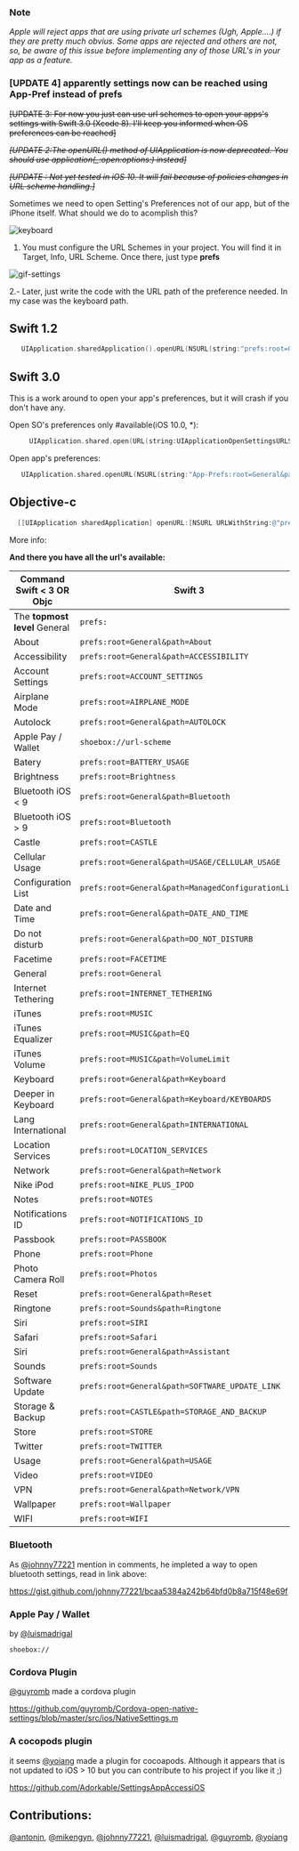 ### Note 
_Apple will reject apps that are using private url schemes (Ugh, Apple....) if they are pretty much obvius. Some apps are rejected and others are not, so, be aware of this issue before implementing any of those URL's in your app as a feature._

### [UPDATE 4] apparently settings now can be reached using App-Pref instead of prefs

~~[UPDATE 3: For now you just can use url schemes to open your apps's settings with Swift 3.0 (Xcode 8). I'll keep you informed when OS preferences can be reached]~~

~~*[UPDATE 2:The openURL() method of UIApplication is now deprecated. You should use application(_:open:options:) instead]*~~

~~*[UPDATE : Not yet tested in iOS 10. It will fail because of policies changes in URL scheme handling.]*~~



Sometimes we need to open Setting's Preferences not of our app, but of the iPhone itself. What should we do to acomplish this?


![keyboard](https://cloud.githubusercontent.com/assets/724536/9033179/41e2d7be-39c5-11e5-8c25-8d123923ae94.gif)


 1. You must configure the URL Schemes in your project. You will find it in Target, Info, URL Scheme. Once there, just type **prefs** 

![gif-settings](https://cloud.githubusercontent.com/assets/724536/9033051/567a347a-39c4-11e5-9885-1e26460beab3.gif)

 2.- Later, just write the code with the URL path of the preference needed. In my case was the keyboard path.

## Swift 1.2

```swift
   UIApplication.sharedApplication().openURL(NSURL(string:"prefs:root=General&path=Keyboard")!)
```

## Swift 3.0
 
 This is a work around to open your app's preferences, but it will crash if you don't have any. 
 
Open SO's preferences only #available(iOS 10.0, *):

```swift
     UIApplication.shared.open(URL(string:UIApplicationOpenSettingsURLString)!)
```
      

Open app's preferences:   
 
   ```swift
      UIApplication.shared.openURL(NSURL(string:"App-Prefs:root=General&path=Keyboard")! as URL)
   ```

## Objective-c

  ```objective-c
    [[UIApplication sharedApplication] openURL:[NSURL URLWithString:@"prefs:root=General&path=Keyboard"]];
  ```

More info:

**And there you have all the url's available:**
    
| Command Swift < 3 OR Objc | Swift 3 | Description |
| --- | --- | --- |
| The **topmost level** General | `prefs:` | `App-Prefs:` 
| About | `prefs:root=General&path=About` | `App-Prefs:root=General&path=About` |
| Accessibility | `prefs:root=General&path=ACCESSIBILITY` | `App-Prefs:root=General&path=ACCESSIBILITY` |
| Account Settings | `prefs:root=ACCOUNT_SETTINGS` |`App-Pref:root=ACCOUNT_SETTINGS` |
| Airplane Mode | `prefs:root=AIRPLANE_MODE` | `App-Pref:root=AIRPLANE_MODE` |
| Autolock | `prefs:root=General&path=AUTOLOCK` | `App-Pref:root=General&path=AUTOLOCK`  |
| Apple Pay / Wallet | `shoebox://url-scheme` | `shoebox://url-scheme` |
| Batery | `prefs:root=BATTERY_USAGE` | `App-Pref:root=BATTERY_USAGE` |
| Brightness | `prefs:root=Brightness` | `App-Pref:root=Brightness` |
| Bluetooth iOS < 9 | `prefs:root=General&path=Bluetooth` | `App-Pref:root=General&path=Bluetooth`|
| Bluetooth iOS > 9 | `prefs:root=Bluetooth` | `App-Pref:root=Bluetooth` |
| Castle | `prefs:root=CASTLE` | `App-Pref:root=CASTLE` |
| Cellular Usage | `prefs:root=General&path=USAGE/CELLULAR_USAGE` | `App-Pref:root=General&path=USAGE/CELLULAR_USAGE` |
| Configuration List | `prefs:root=General&path=ManagedConfigurationList` | `App-Pref:root=General&path=ManagedConfigurationList`|
| Date and Time | `prefs:root=General&path=DATE_AND_TIME` | `App-Pref:root=General&path=DATE_AND_TIME`|
| Do not disturb | `prefs:root=General&path=DO_NOT_DISTURB` | `App-Pref:root=General&path=DO_NOT_DISTURB` |
| Facetime | `prefs:root=FACETIME` | `App-Pref:root=FACETIME`  |
| General | `prefs:root=General` | `App-Pref:root=General` |
| Internet Tethering | `prefs:root=INTERNET_TETHERING` | `App-Pref:root=INTERNET_TETHERING` |
| iTunes| `prefs:root=MUSIC` | `App-Pref:root=MUSIC` |
| iTunes Equalizer | `prefs:root=MUSIC&path=EQ` | `App-Pref:root=MUSIC&path=EQ` |
| iTunes Volume | `prefs:root=MUSIC&path=VolumeLimit` | `App-Pref:root=MUSIC&path=VolumeLimit`  |
| Keyboard | `prefs:root=General&path=Keyboard` | `App-Pref:root=General&path=Keyboard`  |
| Deeper in Keyboard | `prefs:root=General&path=Keyboard/KEYBOARDS` | `App-Pref:root=General&path=Keyboard/KEYBOARDS`  |
| Lang International | `prefs:root=General&path=INTERNATIONAL` | `App-Pref:root=General&path=INTERNATIONAL`  |
| Location Services | `prefs:root=LOCATION_SERVICES` | `App-Pref:root=LOCATION_SERVICES`  |
| Network | `prefs:root=General&path=Network` | `App-Pref:root=General&path=Network` |
| Nike iPod | `prefs:root=NIKE_PLUS_IPOD` | `App-Pref:root=NIKE_PLUS_IPOD`|
|  Notes | `prefs:root=NOTES` |`App-Pref:root=NOTES` |
| Notifications ID | `prefs:root=NOTIFICATIONS_ID` | `App-Pref:root=NOTIFICATIONS_ID`  |
| Passbook | `prefs:root=PASSBOOK` | `App-Pref:root=PASSBOOK` |
| Phone | `prefs:root=Phone` | `App-Pref:root=Phone` |
| Photo Camera Roll | `prefs:root=Photos` | `App-Pref:root=Photos` |
| Reset | `prefs:root=General&path=Reset` | `App-Pref:root=General&path=Reset` |
| Ringtone | `prefs:root=Sounds&path=Ringtone` | `App-Pref:root=Sounds&path=Ringtone` |
| Siri | `prefs:root=SIRI` | `App-Pref:root=SIRI` |
| Safari | `prefs:root=Safari` | `App-Pref:root=Safari` |
| Siri | `prefs:root=General&path=Assistant` | `App-Pref:root=General&path=Assistant` |
| Sounds | `prefs:root=Sounds` | `App-Pref:root=Sounds` |
| Software Update | `prefs:root=General&path=SOFTWARE_UPDATE_LINK` | `App-Pref:root=General&path=SOFTWARE_UPDATE_LINK` |
| Storage & Backup | `prefs:root=CASTLE&path=STORAGE_AND_BACKUP` | `App-Pref:root=CASTLE&path=STORAGE_AND_BACKUP`|
| Store | `prefs:root=STORE` | `App-Pref:root=STORE` |
| Twitter | `prefs:root=TWITTER` | `App-Pref:root=TWITTER`|
| Usage | `prefs:root=General&path=USAGE` | `App-Pref:root=General&path=USAGE`|
| Video | `prefs:root=VIDEO` | `App-Pref:root=VIDEO` |
| VPN| `prefs:root=General&path=Network/VPN` | `App-Pref:root=General&path=Network/VPN` |
| Wallpaper | `prefs:root=Wallpaper` | `App-Pref:root=Wallpaper` |
| WIFI | `prefs:root=WIFI` | `App-Pref:root=WIFI` |

### Bluetooth
As [@johnny77221](https://gist.github.com/johnny77221) mention in comments, he impleted a way to open bluetooth settings, read in link above:

 https://gist.github.com/johnny77221/bcaa5384a242b64bfd0b8a715f48e69f

### Apple Pay / Wallet
by [@luismadrigal](https://gist.github.com/luismadrigal)

    shoebox://

### Cordova Plugin
[@guyromb](https://gist.github.com/guyromb) made a cordova plugin

https://github.com/guyromb/Cordova-open-native-settings/blob/master/src/ios/NativeSettings.m

### A cocopods plugin
it seems [@yoiang](https://gist.github.com/yoiang) made a plugin for cocoapods. Although it appears that is not updated to iOS > 10 but you can contribute to his project if you like it ;)

https://github.com/Adorkable/SettingsAppAccessiOS

## Contributions: 

[@antonjn](https://gist.github.com/antonjn), [@mikengyn](https://gist.github.com/mikengyn), [@johnny77221](https://gist.github.com/johnny77221), [@luismadrigal](https://gist.github.com/luismadrigal), [@guyromb](https://gist.github.com/guyromb), [@yoiang](https://gist.github.com/yoiang)